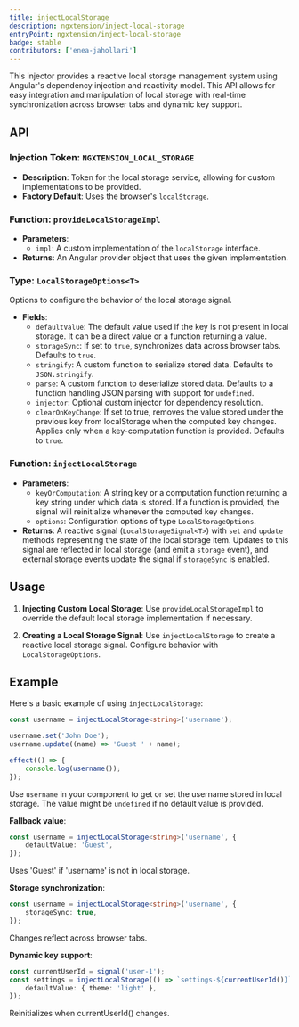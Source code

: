 ```yaml
---
title: injectLocalStorage
description: ngxtension/inject-local-storage
entryPoint: ngxtension/inject-local-storage
badge: stable
contributors: ['enea-jahollari']
---
```


This injector provides a reactive local storage management system using Angular's dependency injection and reactivity model. This API allows for easy integration and manipulation of local storage with real-time synchronization across browser tabs and dynamic key support.

## API

### Injection Token: `NGXTENSION_LOCAL_STORAGE`

- **Description**: Token for the local storage service, allowing for custom implementations to be provided.
- **Factory Default**: Uses the browser's `localStorage`.

### Function: `provideLocalStorageImpl`

- **Parameters**:
  - `impl`: A custom implementation of the `localStorage` interface.
- **Returns**: An Angular provider object that uses the given implementation.

### Type: `LocalStorageOptions<T>`

Options to configure the behavior of the local storage signal.

- **Fields**:
  - `defaultValue`: The default value used if the key is not present in local storage. It can be a direct value or a function returning a value.
  - `storageSync`: If set to `true`, synchronizes data across browser tabs. Defaults to `true`.
  - `stringify`: A custom function to serialize stored data. Defaults to `JSON.stringify`.
  - `parse`: A custom function to deserialize stored data. Defaults to a function handling JSON parsing with support for `undefined`.
  - `injector`: Optional custom injector for dependency resolution.
  - `clearOnKeyChange`: If set to true, removes the value stored under the previous key from localStorage when the computed key changes. Applies only when a key-computation function is provided. Defaults to `true`.

### Function: `injectLocalStorage`

- **Parameters**:
  - `keyOrComputation`: A string key or a computation function returning a key string under which data is stored. If a function is provided, the signal will reinitialize whenever the computed key changes.
  - `options`: Configuration options of type `LocalStorageOptions`.
- **Returns**: A reactive signal (`LocalStorageSignal<T>`) with `set` and `update` methods representing the state of the local storage item. Updates to this signal are reflected in local storage (and emit a `storage` event), and external storage events update the signal if `storageSync` is enabled.

## Usage

1. **Injecting Custom Local Storage**:
   Use `provideLocalStorageImpl` to override the default local storage implementation if necessary.

2. **Creating a Local Storage Signal**:
   Use `injectLocalStorage` to create a reactive local storage signal. Configure behavior with `LocalStorageOptions`.

## Example

Here's a basic example of using `injectLocalStorage`:

```typescript
const username = injectLocalStorage<string>('username');

username.set('John Doe');
username.update((name) => 'Guest ' + name);

effect(() => {
	console.log(username());
});
```

Use `username` in your component to get or set the username stored in local storage. The value might be `undefined` if no default value is provided.

**Fallback value**:

```typescript
const username = injectLocalStorage<string>('username', {
	defaultValue: 'Guest',
});
```

Uses 'Guest' if 'username' is not in local storage.

**Storage synchronization**:

```typescript
const username = injectLocalStorage<string>('username', {
	storageSync: true,
});
```

Changes reflect across browser tabs.

**Dynamic key support**:

```typescript
const currentUserId = signal('user-1');
const settings = injectLocalStorage(() => `settings-${currentUserId()}`, {
	defaultValue: { theme: 'light' },
});
```

Reinitializes when currentUserId() changes.
